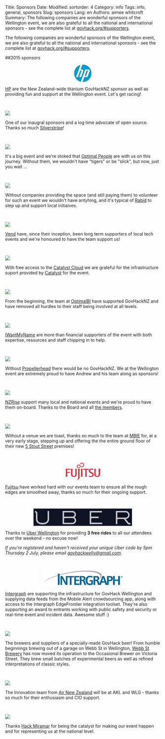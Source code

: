 Title: Sponsors
Date: 
Modified:
sortorder: 4
Category: info
Tags: info, general, sponsors
Slug: sponsors
Lang: en
Authors: aimee whitcroft
Summary: The following companies are wonderful sponsors of the Wellington event, we are also grateful to all the national and international sponsors - see the complete list at [govhack.org/#supporters](http://govhack.org.nz/#supporters).

The following companies are wonderful sponsors of the Wellington event, we are also grateful to all the national and international sponsors - see the complete list at [govhack.org/#supporters](http://govhack.org.nz/#supporters).

##2015 sponsors

<a href="http://www8.hp.com/nz/en/home.html" alt="HP logo"><img src ="/images/HP-logo.png" style="display: block; margin: auto;"></a>

[HP](http://www8.hp.com/nz/en/home.html) are the New Zealand-wide titanium GovHackNZ sponsor as well as providing fun and support at the Wellington event. Let's get racing!

&nbsp;

<a href="http://www.silverstripe.com" alt="silverstripe logo"><img src ="/images/silverstripe-logo.png" style="display: block; margin: auto;"></a>

One of our inaugral sponsors and a log time advocate of open source. Thanks so much [Silverstripe](http://www.silverstripe.com/)!

&nbsp;

<a href="http://www.optimalpeople.co.nz" alt="optimal people logo"><img src="/images/optimal-people-logo.png" style="display: block; margin: auto;"></a>

It's a big event and we're stoked that [Optimal People](http://www.optimalpeople.co.nz/) are with us on this journey. Without them, we wouldn't have "tigers" or be "slick", but now, just you wait ...
 
&nbsp;

<a href="http://www.rabid.co.nz" alt="rabid tech logo"><img src="/images/rabid-logo.png"  style="display: block; margin: auto;"></a>

Without companies providing the space (and still paying them) to volunteer for such an event we wouldn't have antyhing, and it's typical of [Rabid](http://www.rabid.co.nz/) to step up and support local initiaives.

&nbsp;

<a href="http://www.vendhq.com" alt="vend hq logo"><img src="/images/vend-logo.png" style="display: block; margin: auto;"></a>

[Vend](http://www.vendhq.com/) have, since their inception, been long term supporters of local tech events and we're honoured to have the team support us!

&nbsp;

<a href="http://www.catalyst.net.nz" alt="catalyst logo"><img src="/images/catalyst-logo.png" style="display: block; margin: auto;"></a>

With free access to the [Catalyst Cloud](http://www.catalyst.net.nz/what-we-offer/cloud-services) we are grateful for the infrastructure suport provided by [Catalyst](http://www.catalyst.net.nz/) for the event.

&nbsp;

<a href="http://optimalbi.co.nz" alt="optimalbi logo"><img src="/images/optimalbi-logo.png" style="display: block; margin: auto;"></a>

From the beginning, the team at [OptimalBI](http://optimalbi.co.nz/) have supported GovHackNZ and have removed all hurdles to their staff being involved at all levels.

&nbsp;

<a href="http://iwantmyname.co.nz" alt="iwantmyname logo"><img src="/images/iwantmyname-logo.png" style="display: block; margin: auto;"></a>

[IWantMyName](https://iwantmyname.com/) are more than financial supporters of the event with both expertise, resources and staff chipping in to help.

&nbsp;

<a href="http://www.propellerhead.co.nz" alt="propellerhead logo"><img src="/images/propellerhead-logo.png" style="display: block; margin: auto;"></a>

Without [Propellerhead](http://www.propellerhead.co.nz/) there would be no GovHackNZ. We at the Wellington event are extremely proud to have Andrew and his team along as sponsors!

&nbsp;

<a href="http://nzrise.org.nz" alt="nzrise logo"><img src="/images/nzrise-logo.png" style="display: block; margin: auto;"></a>

[NZRise](http://nzrise.org.nz/) support many local and national events and we're proud to have them on-board. Thanks to the Board and all [the members](http://nzrise.org.nz/members/).

&nbsp;

<a href="http://mbie.govt.nz" alt="mbie logo"><img src="/images/mbie-logo.png" style="display: block; margin: auto;"></a>

Without a venue we are toast, thanks so much to the team at [MBIE](http://mbie.govt.nz/) for, at a very early stage, stepping up and offering the the entire ground floor of their new [5 Stout Street](https://www.google.co.nz/maps/place/Ministry+Of+Business+Innovation+And+Employment/@-41.28124,174.776851,15z/data=!4m2!3m1!1s0x0:0xff19a7819b1d2eee?sa=X&ei=1C9tVerdEMGk8AXHn4GoBg&ved=0CIkBEPwSMAs) premises!

&nbsp;

<a href="http://www.fujitsu.com/nz/" alt="Fujitsu logo"><img src="/images/fujitsu-logo.png" style="display: block; margin: auto;"></a>

[Fujitsu](http://www.fujitsu.com/nz/) have worked hard with our events team to ensure all the rough edges are smoothed away, thanks so much for their ongoing support.

&nbsp;

<a href="https://www.uber.com/cities/wellington" alt="Uber logo"><img src="/images/uber-logo.png" style="display: block; margin: auto;"></a>

Thanks to [Uber Wellington](https://www.uber.com/cities/wellington) for providing **3 free rides** to all our attendees over the weekend - no excuse now!

_If you're registered and haven't received your unique Uber code by 5pm Thursday 2 July, please email [govhackwelly@gmail.com](mailto:govhackwelly@gmail.com)._

&nbsp;

<a href="http://www.intergraph.com/global/nz/" alt="Intergraph logo"><img src="/images/intergraph-logo.png" style="display: block; margin: auto;"></a>

[Intergraph](http://www.intergraph.com/global/nz/) are supporting the infrastructure for GovHack Wellington and supplying data feeds from the Mobile Alert crowdsourcing app, along with access to the Intergraph EdgeFrontier integration toolset. They're also supporting an award to entrants working with public safety and security or real-time event and incident data. Awesome stuff :)

&nbsp;

<a href="https://www.facebook.com/webbstreetbrewery" alt="Webb St Brewery logo"><img src="/images/webb-st-brewery-logo.png" style="display: block; margin: auto;"></a>

The brewers and suppliers of a specially-made GovHack beer! From humble beginnings brewing out of a garage on Webb St in Wellington, [Webb St Brewery](https://www.facebook.com/webbstreetbrewery) has now moved its operation to the Occasional Brewer on Victoria Street. They brew small batches of experimental beers as well as refined interpretations of classic styles.

&nbsp;

<a href="http://www.airnewzealand.co.nz/" alt="Air NZ logo"><img src="/images/AirNZ-logo.jpg" style="display: block; margin: auto;"></a>

The Innovation team from [Air New Zealand](http://www.airnewzealand.co.nz/) will be at AKL and WLG - thanks so much for their enthusiasm and CIO support.

&nbsp;

<a href="http://www.hackmiramar.org/" alt="Hack Miramar logo"><img src="/images/hack-miramar-logo.jpg" style="display: block; margin: auto;"></a>

Thanks [Hack Miramar](http://www.hackmiramar.org/) for being the catalyst for making our event happen and for representing us at the national level.